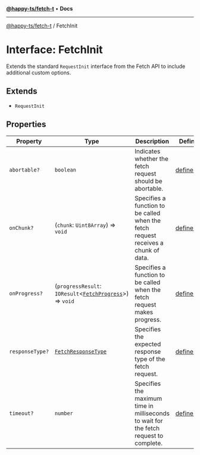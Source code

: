 [**@happy-ts/fetch-t**](../README.md) • **Docs**

***

[@happy-ts/fetch-t](../README.md) / FetchInit

# Interface: FetchInit

Extends the standard `RequestInit` interface from the Fetch API to include additional custom options.

## Extends

- `RequestInit`

## Properties

| Property | Type | Description | Defined in |
| ------ | ------ | ------ | ------ |
| `abortable?` | `boolean` | Indicates whether the fetch request should be abortable. | [defines.ts:62](https://github.com/JiangJie/fetch-t/blob/61346c95bab5342bcbd9e97bca747ef24af2eac6/src/fetch/defines.ts#L62) |
| `onChunk?` | (`chunk`: `Uint8Array`) => `void` | Specifies a function to be called when the fetch request receives a chunk of data. | [defines.ts:84](https://github.com/JiangJie/fetch-t/blob/61346c95bab5342bcbd9e97bca747ef24af2eac6/src/fetch/defines.ts#L84) |
| `onProgress?` | (`progressResult`: `IOResult`\<[`FetchProgress`](FetchProgress.md)\>) => `void` | Specifies a function to be called when the fetch request makes progress. | [defines.ts:78](https://github.com/JiangJie/fetch-t/blob/61346c95bab5342bcbd9e97bca747ef24af2eac6/src/fetch/defines.ts#L78) |
| `responseType?` | [`FetchResponseType`](../type-aliases/FetchResponseType.md) | Specifies the expected response type of the fetch request. | [defines.ts:67](https://github.com/JiangJie/fetch-t/blob/61346c95bab5342bcbd9e97bca747ef24af2eac6/src/fetch/defines.ts#L67) |
| `timeout?` | `number` | Specifies the maximum time in milliseconds to wait for the fetch request to complete. | [defines.ts:72](https://github.com/JiangJie/fetch-t/blob/61346c95bab5342bcbd9e97bca747ef24af2eac6/src/fetch/defines.ts#L72) |
